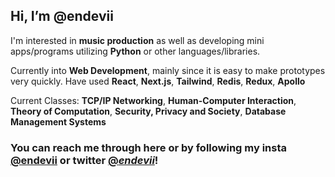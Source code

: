 ## Hi, I’m @endevii ##
I'm interested in **music production** as well as developing mini apps/programs utilizing **Python** or other languages/libraries.

Currently into **Web Development**, mainly since it is easy to make prototypes very quickly. Have used **React**, **Next.js**, **Tailwind**, **Redis**, **Redux**, **Apollo**

Current Classes: **TCP/IP Networking**, **Human-Computer Interaction**, **Theory of Computation**, **Security, Privacy and Society**, **Database Management Systems**

### You can reach me through here or by following my insta [@endevii](https://www.instagram.com/) or twitter [@_endevii_](https://twitter.com/_endevii_)! ###

<!---
endevii/endevii is a ✨ special ✨ repository because its `README.md` (this file) appears on your GitHub profile.
You can click the Preview link to take a look at your changes.
--->
